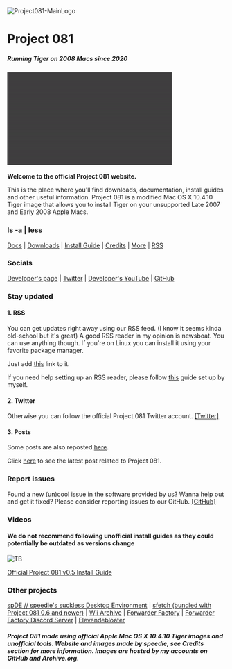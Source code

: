 <img width="300" alt="Project081-MainLogo" src="https://user-images.githubusercontent.com/71722170/143572664-dd5c2017-4ed7-4612-880d-783ab828aa28.png">

# Project 081
##### Running Tiger on 2008 Macs since 2020

<img width="380" alt="Project081-Animation" src="https://github.com/p081/p081.github.io/blob/temp/files/animation.gif?raw=true">

**Welcome to the official Project 081 website.** 

This is the place where you'll find downloads, documentation, install guides and other useful information.
Project 081 is a modified Mac OS X 10.4.10 Tiger image that allows you to install Tiger on your unsupported Late 2007 and Early 2008 Apple Macs.

### **ls -a | less**

[Docs](https://github.com/p081/wiki/wiki "Docs") | [Downloads](https://p081.github.io/downloads "Downloads") | [Install Guide](https://github.com/p081/wiki/wiki/Installation-Guide "InstallGuide") | [Credits](https://p081.github.io/credits "Credits") | [More](https://p081.github.io/more "More") | [RSS](https://raw.githubusercontent.com/spdgmr/posts/main/rss.xml)

### **Socials**

[Developer's page](https://spdgmr.github.io "website") | [Twitter](https://twitter.com/@project081 "Twitter") | [Developer's YouTube](https://youtube.com/speedie "DevYT") | [GitHub](https://github.com/p081 "GitHub")

### **Stay updated**

#### 1. RSS

You can get updates right away using our RSS feed. (I know it seems kinda old-school but it's great)
A good RSS reader in my opinion is newsboat. You can use anything though.
If you're on Linux you can install it using your favorite package manager.

Just add [this](https://raw.githubusercontent.com/spdgmr/posts/main/rss.xml) link to it.

If you need help setting up an RSS reader, please follow [this](https://spdgmr.github.io/rss) guide set up by myself.

#### 2. Twitter

Otherwise you can follow the official Project 081 Twitter account. [[Twitter]](https://twitter.com/project081)

#### 3. Posts

Some posts are also reposted [here](https://spdgmr.github.io/posts).

Click [here](https://spdgmr.github.io/post04) to see the latest post related to Project 081.

### **Report issues**
Found a new (un)cool issue in the software provided by us? Wanna help out and get it fixed? Please consider reporting issues to our GitHub. [[GitHub]](https://github.com/p081/project081/issues)

### **Videos**

#### **We do not recommend following unofficial install guides as they could potentially be outdated as versions change**
![TB](https://user-images.githubusercontent.com/71722170/143601345-761ddf55-66c9-48b7-bd36-c4828cbbae7a.jpeg)

[Official Project 081 v0.5 Install Guide](https://www.youtube.com/watch?v=ch_eIXkctLg "Official Project 081 v0.5 Install Guide")

### Other projects

[spDE // speedie's suckless Desktop Environment](https://spdgmr.github.io/spde) | [sfetch (bundled with Project 081 0.6 and newer)](https://spdgmr.github.io/sfetch) | [Wii Archive](https://github.com/ForwarderFactory/wii "Wii") | [Forwarder Factory](https://youtube.com/ForwarderFactory "FFYT") | [Forwarder Factory Discord Server](https://ffdiscord.github.io "FFDiscord") | [Elevendebloater](https://github.com/speediegamer/Elevendebloater "Debloater")

##### Project 081 made using official Apple Mac OS X 10.4.10 Tiger images and unofficial tools. Website and images made by speedie, see Credits section for more information. Images are hosted by my accounts on GitHub and Archive.org.
